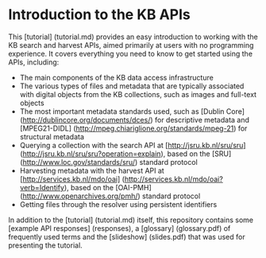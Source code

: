 # Introduction to the KB APIs

This [tutorial] (tutorial.md) provides an easy introduction to working with the KB search and harvest APIs, aimed primarily at users with no programming experience. It covers everything you need to know to get started using the APIs, including:

- The main components of the KB data access infrastructure 
- The various types of files and metadata that are typically associated with digital objects from the KB collections, such as images and full-text objects
- The most important metadata standards used, such as [Dublin Core] (http://dublincore.org/documents/dces/) for descriptive metadata and [MPEG21-DIDL] (http://mpeg.chiariglione.org/standards/mpeg-21) for structural metadata
- Querying a collection with the search API at [http://jsru.kb.nl/sru/sru] (http://jsru.kb.nl/sru/sru?operation=explain), based on the [SRU] (<http://www.loc.gov/standards/sru/>) standard protocol
- Harvesting metadata with the harvest API at [http://services.kb.nl/mdo/oai] (http://services.kb.nl/mdo/oai?verb=Identify), based on the [OAI-PMH] (http://www.openarchives.org/pmh/) standard protocol
- Getting files through the resolver using persistent identifiers

In addition to the [tutorial] (tutorial.md) itself, this repository contains some [example API responses] (responses), a [glossary] (glossary.pdf) of frequently used terms and the [slideshow] (slides.pdf) that was used for presenting the tutorial. 